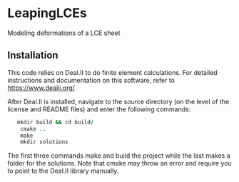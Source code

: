 # LeapingLCEs
Modeling deformations of a LCE sheet

## Installation
This code relies on Deal.II to do finite element calculations. For detailed instructions and documentation on this software, refer to https://www.dealii.org/

After Deal.II is installed, navigate to the source directory (on the level of the license and README files) and enter the following commands:


```ruby
   mkdir build && cd build/
	cmake ..
	make
	mkdir solutions
```




The first three commands make and build the project while the last makes a folder for the solutions. Note that cmake may throw an error and require you to point to the Deal.II library manually.